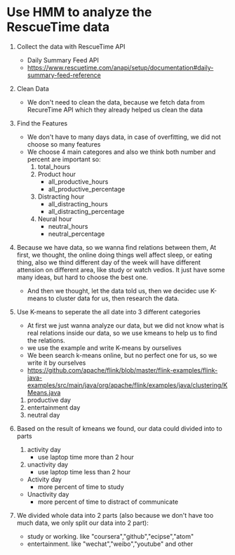 # Use HMM to analyze the RescueTime data

1. Collect the data with RescueTime API
    - Daily Summary Feed API
    - https://www.rescuetime.com/anapi/setup/documentation#daily-summary-feed-reference

2. Clean Data
    - We don't need to clean the data, because we fetch data from RecureTime API which they already helped us clean the data 

3. Find the Features 
    - We don't have to many days data, in case of overfitting, we did not choose so many features
    - We choose 4 main categores and also we think both number and percent are important so:
        1. total_hours
        2. Product hour
            + all_productive_hours
            + all_productive_percentage
        3. Distracting hour
            + all_distracting_hours
            + all_distracting_percentage
        4. Neural hour
            + neutral_hours
            + neutral_percentage

4. Because we have data, so we wanna find relations between them, At first, we thought, the online doing things well affect sleep, or eating thing, also we thind different day of the week will have different attension on different area, like study or watch vedios. It just have some many ideas, but hard to choose the best one.
    - And then we thought, let the data told us, then we decidec use K-means to cluster data for us, then research the data.

5. Use K-means to seperate the all date into 3 different categories
    - At first we just wanna analyze our data, but we did not know what is real relations inside our data, so we use kmeans to help us to find the relations.
    - we use the example and write K-means by ourselives
    - We been search k-means online, but no perfect one for us, so we write it by ourselves
    - https://github.com/apache/flink/blob/master/flink-examples/flink-java-examples/src/main/java/org/apache/flink/examples/java/clustering/KMeans.java
    1. productive day
    2. entertainment day
    3. neutral day 

6. Based on the result of kmeans we found, our data could divided into to parts
    1. activity day
        - use laptop time more than 2 hour
    2. unactivity day
        - use laptop time less than 2 hour
    - Activity day
        + more percent of time to study
    - Unactivity day
        + more percent of time to distract of communicate

7. We divided whole data into 2 parts (also because we don't have too much data, we only split our data into 2 part):
    - study or working. like "coursera","github","ecipse","atom"
    - entertainment. like "wechat","weibo","youtube" and other
